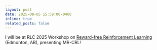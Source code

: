 ```yaml
---
layout: post
date: 2025-08-05 15:59:00-0400
inline: true
related_posts: false
---
```


I will be at RLC 2025 Workshop on [Reward-free Reinforcement Learning](https://rlbrew2-workshop.github.io/) (Edmonton, AB), presenting MR-CRL!
